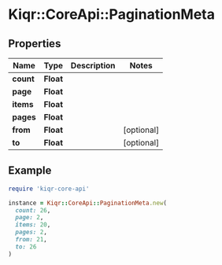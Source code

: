 # Kiqr::CoreApi::PaginationMeta

## Properties

| Name | Type | Description | Notes |
| ---- | ---- | ----------- | ----- |
| **count** | **Float** |  |  |
| **page** | **Float** |  |  |
| **items** | **Float** |  |  |
| **pages** | **Float** |  |  |
| **from** | **Float** |  | [optional] |
| **to** | **Float** |  | [optional] |

## Example

```ruby
require 'kiqr-core-api'

instance = Kiqr::CoreApi::PaginationMeta.new(
  count: 26,
  page: 2,
  items: 20,
  pages: 2,
  from: 21,
  to: 26
)
```

